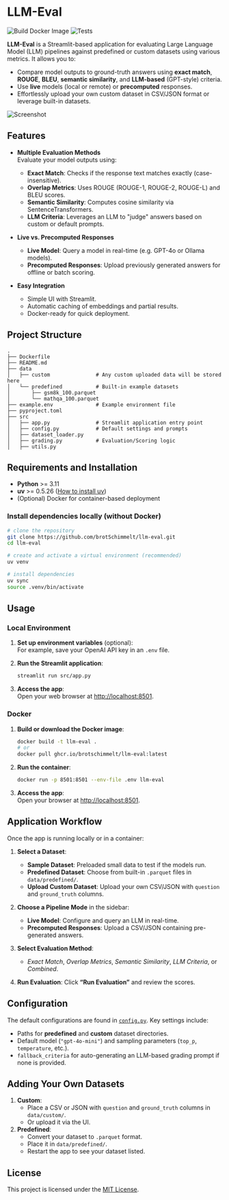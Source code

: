 # LLM-Eval

![Build Docker Image](https://img.shields.io/github/actions/workflow/status/brotSchimmelt/llm-eval/docker-build.yml?style=flat-square&label=Docker%20Image&color=blue)
![Tests](https://img.shields.io/github/actions/workflow/status/brotSchimmelt/llm-eval/test.yml?style=flat-square&label=Tests&color=green)

**LLM-Eval** is a Streamlit-based application for evaluating Large Language Model (LLM) pipelines against predefined or custom datasets using various metrics. It allows you to:

- Compare model outputs to ground-truth answers using **exact match**, **ROUGE**, **BLEU**, **semantic similarity**, and **LLM-based** (GPT-style) criteria.
- Use **live** models (local or remote) or **precomputed** responses.
- Effortlessly upload your own custom dataset in CSV/JSON format or leverage built-in datasets.

![Screenshot](https://github.com/user-attachments/assets/b29a7b07-5f6e-48a4-8f16-421d2f2816ce)

## Features

- **Multiple Evaluation Methods**\
  Evaluate your model outputs using:

  - **Exact Match**: Checks if the response text matches exactly (case-insensitive).
  - **Overlap Metrics**: Uses ROUGE (ROUGE-1, ROUGE-2, ROUGE-L) and BLEU scores.
  - **Semantic Similarity**: Computes cosine similarity via SentenceTransformers.
  - **LLM Criteria**: Leverages an LLM to "judge" answers based on custom or default prompts.

- **Live vs. Precomputed Responses**

  - **Live Model**: Query a model in real-time (e.g. GPT-4o or Ollama models).
  - **Precomputed Responses**: Upload previously generated answers for offline or batch scoring.

- **Easy Integration**

  - Simple UI with Streamlit.
  - Automatic caching of embeddings and partial results.
  - Docker-ready for quick deployment.

## Project Structure

```plaintext
.
├── Dockerfile
├── README.md
├── data
│   ├── custom               # Any custom uploaded data will be stored here
│   └── predefined           # Built-in example datasets
│       ├── gsm8k_100.parquet
│       └── mathqa_100.parquet
├── example.env              # Example environment file
├── pyproject.toml
├── src
│   ├── app.py               # Streamlit application entry point
│   ├── config.py            # Default settings and prompts
│   ├── dataset_loader.py
│   ├── grading.py           # Evaluation/Scoring logic
│   ├── utils.py
```

## Requirements and Installation

- **Python** >= 3.11
- **uv** >= 0.5.26 ([How to install uv](https://docs.astral.sh/uv/))
- (Optional) Docker for container-based deployment

### Install dependencies locally (without Docker)

```bash
# clone the repository
git clone https://github.com/brotSchimmelt/llm-eval.git
cd llm-eval

# create and activate a virtual environment (recommended)
uv venv

# install dependencies
uv sync
source .venv/bin/activate
```

## Usage

### Local Environment

1. **Set up environment variables** (optional):\
   For example, save your OpenAI API key in an ```.env``` file.

2. **Run the Streamlit application**:

   ```bash
   streamlit run src/app.py
   ```

3. **Access the app**:\
   Open your web browser at [http://localhost:8501](http://localhost:8501).

### Docker

1. **Build or download the Docker image**:

   ```bash
   docker build -t llm-eval .
   # or
   docker pull ghcr.io/brotschimmelt/llm-eval:latest
   ```

2. **Run the container**:

   ```bash
   docker run -p 8501:8501 --env-file .env llm-eval
   ```

3. **Access the app**:\
   Open your browser at [http://localhost:8501](http://localhost:8501).

## Application Workflow

Once the app is running locally or in a container:

1. **Select a Dataset**:

   - **Sample Dataset**: Preloaded small data to test if the models run.
   - **Predefined Dataset**: Choose from built-in `.parquet` files in `data/predefined/`.
   - **Upload Custom Dataset**: Upload your own CSV/JSON with `question` and `ground_truth` columns.

2. **Choose a Pipeline Mode** in the sidebar:

   - **Live Model**: Configure and query an LLM in real-time.
   - **Precomputed Responses**: Upload a CSV/JSON containing pre-generated answers.

3. **Select Evaluation Method**:

   - *Exact Match*, *Overlap Metrics*, *Semantic Similarity*, *LLM Criteria*, or *Combined*.

4. **Run Evaluation**: Click **“Run Evaluation”** and review the scores.

## Configuration

The default configurations are found in [`config.py`](./src/config.py). Key settings include:

- Paths for **predefined** and **custom** dataset directories.
- Default model (`"gpt-4o-mini"`) and sampling parameters (`top_p`, `temperature`, etc.).
- `fallback_criteria` for auto-generating an LLM-based grading prompt if none is provided.

## Adding Your Own Datasets

1. **Custom**:
   - Place a CSV or JSON with `question` and `ground_truth` columns in `data/custom/`.
   - Or upload it via the UI.
2. **Predefined**:
   - Convert your dataset to `.parquet` format.
   - Place it in `data/predefined/`.
   - Restart the app to see your dataset listed.

## License

This project is licensed under the [MIT License](./LICENSE).
